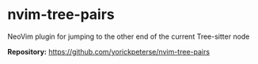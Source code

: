 # nvim-tree-pairs

NeoVim plugin for jumping to the other end of the current Tree-sitter node

**Repository:** <https://github.com/yorickpeterse/nvim-tree-pairs>

<!-- vim: set ft=markdown: -->